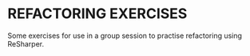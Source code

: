 REFACTORING EXERCISES
=====================

Some exercises for use in a group session to practise refactoring using ReSharper.